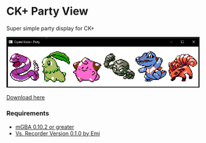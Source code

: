 # CK+ Party View

Super simple party display for CK+

![application preview](preview.png)

[Download here](https://github.com/Danice123/ckplusview/releases/download/v0.0.1/ckplusview.zip)

### Requirements

- [mGBA 0.10.2 or greater](https://mgba.io/)
- [Vs. Recorder Version 0.1.0 by Emi](https://github.com/emilyploszaj/vs-recorder)

